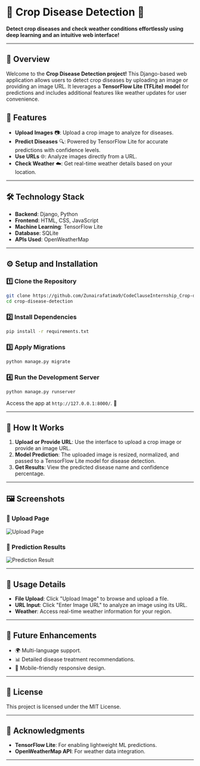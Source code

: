 
# 🌾 Crop Disease Detection 🚜  
**Detect crop diseases and check weather conditions effortlessly using deep learning and an intuitive web interface!**

---

## 🌟 **Overview**  
Welcome to the **Crop Disease Detection project!** This Django-based web application allows users to detect crop diseases by uploading an image or providing an image URL. It leverages a **TensorFlow Lite (TFLite) model** for predictions and includes additional features like weather updates for user convenience.

## 🌟 Features  

- **Upload Images** 📷: Upload a crop image to analyze for diseases.  
- **Predict Diseases** 🔍: Powered by TensorFlow Lite for accurate predictions with confidence levels.  
- **Use URLs** 🌐: Analyze images directly from a URL.  
- **Check Weather** ☁️: Get real-time weather details based on your location.  

---

## 🛠️ Technology Stack  

- **Backend**: Django, Python  
- **Frontend**: HTML, CSS, JavaScript  
- **Machine Learning**: TensorFlow Lite  
- **Database**: SQLite  
- **APIs Used**: OpenWeatherMap  

---

## ⚙️ Setup and Installation  

### 1️⃣ Clone the Repository  

```bash  
git clone https://github.com/Zunairafatima9/CodeClauseInternship_Crop-disease-detection
cd crop-disease-detection  
```  

### 2️⃣ Install Dependencies  

```bash  
pip install -r requirements.txt  
```  

### 3️⃣ Apply Migrations  

```bash  
python manage.py migrate  
```  

### 4️⃣ Run the Development Server  

```bash  
python manage.py runserver  
```  

Access the app at `http://127.0.0.1:8000/`. 🎉  

---

## 🔬 How It Works  

1. **Upload or Provide URL**: Use the interface to upload a crop image or provide an image URL.  
2. **Model Prediction**: The uploaded image is resized, normalized, and passed to a TensorFlow Lite model for disease detection.  
3. **Get Results**: View the predicted disease name and confidence percentage.  

---

## 🖼️ Screenshots  

### 📸 Upload Page  

![Upload Page](https://via.placeholder.com/800x400.png?text=Upload+Page)  

### 🔎 Prediction Results  

![Prediction Result](https://via.placeholder.com/800x400.png?text=Prediction+Result)  

---

## 📜 Usage Details  

- **File Upload**: Click "Upload Image" to browse and upload a file.  
- **URL Input**: Click "Enter Image URL" to analyze an image using its URL.  
- **Weather**: Access real-time weather information for your region.  

---

## 🧩 Future Enhancements  

- 🌍 Multi-language support.  
- 📊 Detailed disease treatment recommendations.  
- 📱 Mobile-friendly responsive design.   

---

## 📜 License  

This project is licensed under the MIT License.  

---

## 🌟 Acknowledgments  

- **TensorFlow Lite**: For enabling lightweight ML predictions.  
- **OpenWeatherMap API**: For weather data integration.  

---
